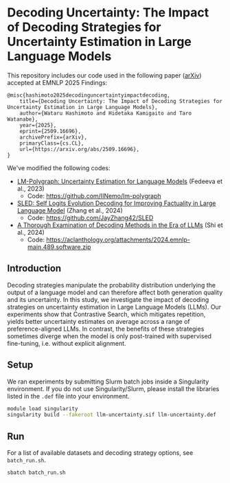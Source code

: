 # Decoding Uncertainty: The Impact of Decoding Strategies for Uncertainty Estimation in Large Language Models

This repository includes our code used in the following paper ([arXiv](https://arxiv.org/abs/2509.16696)) accepted at EMNLP 2025 Findings:

```
@misc{hashimoto2025decodinguncertaintyimpactdecoding,
    title={Decoding Uncertainty: The Impact of Decoding Strategies for Uncertainty Estimation in Large Language Models}, 
    author={Wataru Hashimoto and Hidetaka Kamigaito and Taro Watanabe},
    year={2025},
    eprint={2509.16696},
    archivePrefix={arXiv},
    primaryClass={cs.CL},
    url={https://arxiv.org/abs/2509.16696}, 
}
```

We've modified the following codes: 
- [LM-Polygraph: Uncertainty Estimation for Language Models](https://aclanthology.org/2023.emnlp-demo.41/) (Fedeeva et al., 2023)
  - Code: https://github.com/IINemo/lm-polygraph 
- [SLED: Self Logits Evolution Decoding for Improving Factuality in Large Language Model](https://openreview.net/forum?id=t7wvJstsiV) (Zhang et al., 2024)
  - Code: https://github.com/JayZhang42/SLED
- [A Thorough Examination of Decoding Methods in the Era of LLMs](https://aclanthology.org/2024.emnlp-main.489/) (Shi et al., 2024)
  - Code: https://aclanthology.org/attachments/2024.emnlp-main.489.software.zip 

## Introduction

Decoding strategies manipulate the probability distribution underlying the output of a language model and can therefore affect both generation quality and its uncertainty. In this study, we investigate the impact of decoding strategies on uncertainty estimation in Large Language Models (LLMs). Our experiments show that Contrastive Search, which mitigates repetition, yields better uncertainty estimates on average across a range of preference-aligned LLMs. In contrast, the benefits of these strategies sometimes diverge when the model is only post-trained with supervised fine-tuning, i.e. without explicit alignment.


## Setup

We ran experiments by submitting Slurm batch jobs inside a Singularity environment. If you do not use Singularity/Slurm, please install the libraries listed in the `.def` file into your environment.

```bash
module load singularity
singularity build --fakeroot llm-uncertainty.sif llm-uncertainty.def
```


## Run

For a list of available datasets and decoding strategy options, see `batch_run.sh`.

```bash
sbatch batch_run.sh
```

